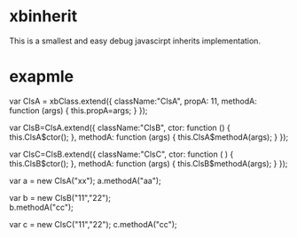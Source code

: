 # xbinherit
  This is a smallest and easy debug javascirpt inherits implementation.
  
# exapmle
var ClsA = xbClass.extend({
	className:"ClsA",
	propA: 11,
    methodA: function (args) {
		this.propA=args;
    }
});

var ClsB=ClsA.extend({
	className:"ClsB",
	ctor: function () {
		this.ClsA$ctor();
    },
    methodA: function (args) {
		this.ClsA$methodA(args);
    }
});


var ClsC=ClsB.extend({
 		className:"ClsC",
	ctor: function ( ) {
		this.ClsB$ctor();
    },
    methodA: function (args) {
		this.ClsB$methodA(args);
    }
});


var a = new ClsA("xx");
a.methodA("aa");

var b = new ClsB("11","22");<br/>
b.methodA("cc");

var c = new ClsC("11","22");
c.methodA("cc");
